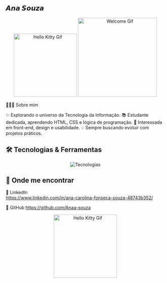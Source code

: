 ## 𝘼𝙣𝙖 𝙎𝙤𝙪𝙯𝙖
<div align="center"> <img src="https://i.gifer.com/origin/dd/dd4255a86221fefcdef317f4eb0619a9_w200.gif" width="200px" alt="Hello Kitty Gif"/> <a href="https://github.com/Anaa-souza"> <img src="https://media.tenor.com/zgUJ_1xJxD8AAAAj/welcome-gif.gif" width="250px" alt="Welcome Gif"/> </a> </div>

🙋🏽‍♀️ Sobre mim

✨ Explorando o universo da Tecnologia da Informação.
📚 Estudante dedicada, aprendendo HTML, CSS e lógica de programação.
🚀 Interessada em front-end, design e usabilidade.
💡 Sempre buscando evoluir com projetos práticos.

## 🛠️ Tecnologias & Ferramentas
<div align="center"> <img src="https://skillicons.dev/icons?i=html,css,git,github,vscode,figma" alt="Tecnologias"/> </div>


## 📌 Onde me encontrar


💼 LinkedIn  
https://www.linkedin.com/in/ana-carolina-fonseca-souza-48743b352/

🐙 GitHub
https://github.com/Anaa-souza






</div>
<div align="center"> <img src="https://i.gifer.com/3EdE.gif" width="200px" alt="Hello Kitty Gif"> </div>


